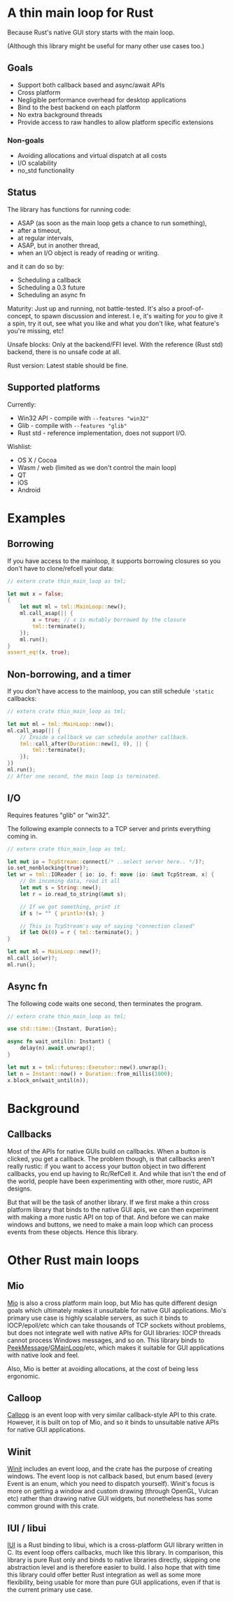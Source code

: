 # A thin main loop for Rust

Because Rust's native GUI story starts with the main loop.

(Although this library might be useful for many other use cases too.)

## Goals

 * Support both callback based and async/await APIs
 * Cross platform
 * Negligible performance overhead for desktop applications
 * Bind to the best backend on each platform
 * No extra background threads
 * Provide access to raw handles to allow platform specific extensions

### Non-goals

 * Avoiding allocations and virtual dispatch at all costs
 * I/O scalability
 * no_std functionality

## Status

The library has functions for running code:
 * ASAP (as soon as the main loop gets a chance to run something),
 * after a timeout,
 * at regular intervals,
 * ASAP, but in another thread,
 * when an I/O object is ready of reading or writing.

and it can do so by:
 * Scheduling a callback
 * Scheduling a 0.3 future
 * Scheduling an async fn

Maturity: Just up and running, not battle-tested. It's also a proof-of-concept, to spawn discussion and interest.
I e, it's waiting for *you* to give it a spin, try it out, see what you like and what you don't like, what feature's you're missing, etc! 

Unsafe blocks: Only at the backend/FFI level. With the reference (Rust std) backend, there is no unsafe code at all.

Rust version: Latest stable should be fine.

## Supported platforms

Currently:

 * Win32 API - compile with `--features "win32"`
 * Glib - compile with `--features "glib"`
 * Rust std - reference implementation, does not support I/O.

Wishlist:

 * OS X / Cocoa
 * Wasm / web (limited as we don't control the main loop)
 * QT
 * iOS
 * Android

# Examples

## Borrowing

If you have access to the mainloop, it supports borrowing closures so you don't have to clone/refcell your data:

```rust
// extern crate thin_main_loop as tml;

let mut x = false;
{
    let mut ml = tml::MainLoop::new();
    ml.call_asap(|| {
        x = true; // x is mutably borrowed by the closure
        tml::terminate();
    });
    ml.run();
}
assert_eq!(x, true);
```

## Non-borrowing, and a timer

If you don't have access to the mainloop, you can still schedule `'static` callbacks:

```rust
// extern crate thin_main_loop as tml;

let mut ml = tml::MainLoop::new();
ml.call_asap(|| {
    // Inside a callback we can schedule another callback.
    tml::call_after(Duration::new(1, 0), || {
        tml::terminate();
    });
})
ml.run();
// After one second, the main loop is terminated.
```

## I/O

Requires features "glib" or "win32".

The following example connects to a TCP server and prints everything coming in.

```rust
// extern crate thin_main_loop as tml;

let mut io = TcpStream::connect(/* ..select server here.. */)?;
io.set_nonblocking(true)?;
let wr = tml::IOReader { io: io, f: move |io: &mut TcpStream, x| {
    // On incoming data, read it all
    let mut s = String::new();
    let r = io.read_to_string(&mut s);

    // If we got something, print it
    if s != "" { println!(s); }

    // This is TcpStream's way of saying "connection closed"
    if let Ok(0) = r { tml::terminate(); }
}

let mut ml = MainLoop::new()?;
ml.call_io(wr)?;
ml.run();
```

## Async fn

The following code waits one second, then terminates the program.

```rust
// extern crate thin_main_loop as tml;

use std::time::{Instant, Duration};

async fn wait_until(n: Instant) {
    delay(n).await.unwrap();
}

let mut x = tml::futures::Executor::new().unwrap();
let n = Instant::now() + Duration::from_millis(1000);
x.block_on(wait_until(n));
```

# Background

## Callbacks

Most of the APIs for native GUIs build on callbacks. When a button is clicked, you get a callback. The problem though, is that callbacks aren't really rustic: if you want to access your button object in two different callbacks, you end up having to Rc/RefCell it. And while that isn't the end of the world, people have been experimenting with other, more rustic, API designs.

But that will be the task of another library. If we first make a thin cross platform library that binds to the native GUI apis, we can then experiment with making a more rustic API on top of that. And before we can make windows and buttons, we need to make a main loop which can process events from these objects. Hence this library.

# Other Rust main loops

## Mio

[Mio](https://crates.io/crates/mio) is also a cross platform main loop, but Mio has quite different design goals which ultimately makes it unsuitable for native GUI applications. Mio's primary use case is highly scalable servers, as such it binds to IOCP/epoll/etc which can take thousands of TCP sockets without problems, but does not integrate well with native APIs for GUI libraries: IOCP threads cannot process Windows messages, and so on. This library binds to [PeekMessage](https://docs.microsoft.com/en-us/windows/desktop/api/winuser/nf-winuser-peekmessagew)/[GMainLoop](https://developer.gnome.org/glib/stable/glib-The-Main-Event-Loop.html)/etc, which makes it suitable for GUI applications with native look and feel.

Also, Mio is better at avoiding allocations, at the cost of being less ergonomic.

## Calloop

[Calloop](https://crates.io/crates/calloop) is an event loop with very similar callback-style API to this crate. However, it is built on top of Mio, and so it binds to unsuitable native APIs for native GUI applications.

## Winit

[Winit](https://crates.io/crates/winit) includes an event loop, and the crate has the purpose of creating windows. The event loop is not callback based, but enum based (every Event is an enum, which you need to dispatch yourself). Winit's focus is more on getting a window and custom drawing (through OpenGL, Vulcan etc) rather than drawing native GUI widgets, but nonetheless has some common ground with this crate.

## IUI / libui

[IUI](https://crates.io/crates/iui) is a Rust binding to libui, which is a cross-platform GUI library written in C. Its event loop offers callbacks, much like this library. In comparison, this library is pure Rust only and binds to native libraries directly, skipping one abstraction level and is therefore easier to build. I also hope that with time this library could offer better Rust integration as well as some more flexibility, being usable for more than pure GUI applications, even if that is the current primary use case.
